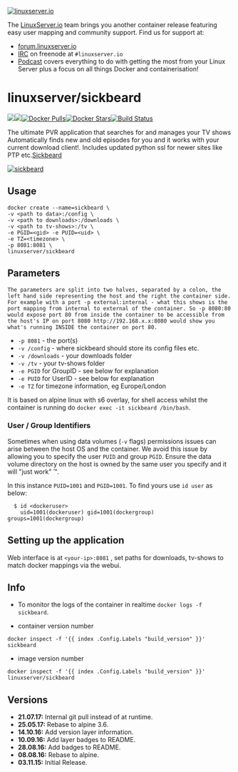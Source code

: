 [linuxserverurl]: https://linuxserver.io
[forumurl]: https://forum.linuxserver.io
[ircurl]: https://www.linuxserver.io/irc/
[podcasturl]: https://www.linuxserver.io/podcast/
[appurl]: http://sickbeard.com/
[hub]: https://hub.docker.com/r/linuxserver/sickbeard/

[![linuxserver.io](https://raw.githubusercontent.com/linuxserver/docker-templates/master/linuxserver.io/img/linuxserver_medium.png)][linuxserverurl]

The [LinuxServer.io][linuxserverurl] team brings you another container release featuring easy user mapping and community support. Find us for support at:
* [forum.linuxserver.io][forumurl]
* [IRC][ircurl] on freenode at `#linuxserver.io`
* [Podcast][podcasturl] covers everything to do with getting the most from your Linux Server plus a focus on all things Docker and containerisation!

# linuxserver/sickbeard
[![](https://images.microbadger.com/badges/version/linuxserver/sickbeard.svg)](https://microbadger.com/images/linuxserver/sickbeard "Get your own version badge on microbadger.com")[![](https://images.microbadger.com/badges/image/linuxserver/sickbeard.svg)](https://microbadger.com/images/linuxserver/sickbeard "Get your own image badge on microbadger.com")[![Docker Pulls](https://img.shields.io/docker/pulls/linuxserver/sickbeard.svg)][hub][![Docker Stars](https://img.shields.io/docker/stars/linuxserver/sickbeard.svg)][hub][![Build Status](https://ci.linuxserver.io/buildStatus/icon?job=Docker-Builders/x86-64/x86-64-sickbeard)](https://ci.linuxserver.io/job/Docker-Builders/job/x86-64/job/x86-64-sickbeard/)

The ultimate PVR application that searches for and manages your TV shows
Automatically finds new and old episodes for you and it works with your current download client!. Includes updated python ssl for newer sites like PTP etc.[Sickbeard](http://sickbeard.com/)

[![sickbeard](http://wolfeden.ca/sickbeard_small.png)][appurl]

## Usage

```
docker create --name=sickbeard \
-v <path to data>:/config \
-v <path to downloads>:/downloads \
-v <path to tv-shows>:/tv \
-e PGID=<gid> -e PUID=<uid> \
-e TZ=<timezone> \
-p 8081:8081 \
linuxserver/sickbeard
```

## Parameters

`The parameters are split into two halves, separated by a colon, the left hand side representing the host and the right the container side. 
For example with a port -p external:internal - what this shows is the port mapping from internal to external of the container.
So -p 8080:80 would expose port 80 from inside the container to be accessible from the host's IP on port 8080
http://192.168.x.x:8080 would show you what's running INSIDE the container on port 80.`


* `-p 8081` - the port(s)
* `-v /config` - where sickbeard should store its config files etc.
* `-v /downloads` - your downloads folder
* `-v /tv` - your tv-shows folder
* `-e PGID` for GroupID - see below for explanation
* `-e PUID` for UserID - see below for explanation
* `-e TZ` for timezone information, eg Europe/London

It is based on alpine linux with s6 overlay, for shell access whilst the container is running do `docker exec -it sickbeard /bin/bash`.

### User / Group Identifiers

Sometimes when using data volumes (`-v` flags) permissions issues can arise between the host OS and the container. We avoid this issue by allowing you to specify the user `PUID` and group `PGID`. Ensure the data volume directory on the host is owned by the same user you specify and it will "just work" ™.

In this instance `PUID=1001` and `PGID=1001`. To find yours use `id user` as below:

```
  $ id <dockeruser>
    uid=1001(dockeruser) gid=1001(dockergroup) groups=1001(dockergroup)
```

## Setting up the application 

Web interface is at `<your-ip>:8081` , set paths for downloads, tv-shows to match docker mappings via the webui.


## Info

* To monitor the logs of the container in realtime `docker logs -f sickbeard`.

* container version number 

`docker inspect -f '{{ index .Config.Labels "build_version" }}' sickbeard`

* image version number

`docker inspect -f '{{ index .Config.Labels "build_version" }}' linuxserver/sickbeard`

## Versions

+ **21.07.17:** Internal git pull instead of at runtime.
+ **25.05.17:** Rebase to alpine 3.6.
+ **14.10.16:** Add version layer information.
+ **10.09.16:** Add layer badges to README.
+ **28.08.16:** Add badges to README.
+ **08.08.16:** Rebase to alpine.
+ **03.11.15:** Initial Release.
